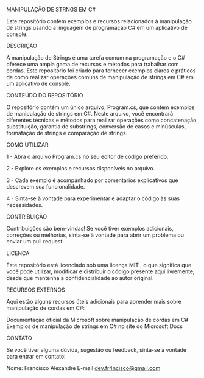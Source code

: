 MANIPULAÇÃO DE STRNGS EM C#

Este repositório contém exemplos e recursos relacionados à manipulação de strings usando a linguagem de programação C# em um aplicativo de console.

DESCRIÇÃO

A manipulação de Strings é uma tarefa comum na programação e o C# oferece uma ampla gama de recursos e métodos para trabalhar com cordas. Este repositório foi criado para fornecer exemplos claros e práticos de como realizar operações comuns de manipulação de strings em C# em um aplicativo de console.

CONTEÚDO DO REPOSITÓRIO

O repositório contém um único arquivo, Program.cs, que contém exemplos de manipulação de strings em C#. Neste arquivo, você encontrará diferentes técnicas e métodos para realizar operações como concatenação, substituição, garantia de substrings, conversão de casos e minúsculas, formatação de strings e comparação de strings.

COMO UTILIZAR

1 - Abra o arquivo Program.cs no seu editor de código preferido.

2 - Explore os exemplos e recursos disponíveis no arquivo.

3 - Cada exemplo é acompanhado por comentários explicativos que descrevem sua funcionalidade.

4 - Sinta-se à vontade para experimentar e adaptar o código às suas necessidades.

CONTRIBUIÇÃO

Contribuições são bem-vindas! Se você tiver exemplos adicionais, correções ou melhorias, sinta-se à vontade para abrir um problema ou enviar um pull request.

LICENÇA

Este repositório está licenciado sob uma licença MIT , o que significa que você pode utilizar, modificar e distribuir o código presente aqui livremente, desde que mantenha a confidencialidade ao autor original.

RECURSOS EXTERNOS

Aqui estão alguns recursos úteis adicionais para aprender mais sobre manipulação de cordas em C#:

Documentação oficial da Microsoft sobre manipulação de cordas em C#
Exemplos de manipulação de strings em C# no site do Microsoft Docs

CONTATO

Se você tiver alguma dúvida, sugestão ou feedback, sinta-se à vontade para entrar em contato:

Nome: Francisco Alexandre E-mail dev.fr4ncisco@gmail.com
